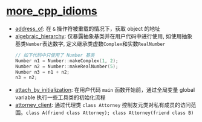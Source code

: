 # [more_cpp_idioms](https://en.wikibooks.org/wiki/More_C%2B%2B_Idioms)

- [address_of](address_of.cpp): 在 `&` 操作符被重载的情况下，获取 object 的地址
- [algebraic_hierarchy](algebraic_hierarchy.cpp): 仅暴露抽象基类并在用户代码中进行使用, 如使用抽象基类`Number`表达数字, 定义继承类虚数`Complex`和实数`RealNumber`
    ```cpp
    // 如下代码中只使用了 Number 基类
    Number n1 = Number::makeComplex(1, 2);
    Number n2 = Number::makeRealNumber(5);
    Number n3 = n1 + n2;
    n3 = n2;
    ```
- [attach_by_initialization](attach_by_initialization.cpp): 在用户代码 `main` 函数开始前，通过全局变量 global variable 执行一些工具类的初始化流程
- [attorney_client](attorney_client.cpp): 通过代理类 `class Attorney` 控制友元类对私有成员的访问范围。`class A(friend class Attorney); class Attorney(friend class B)`

